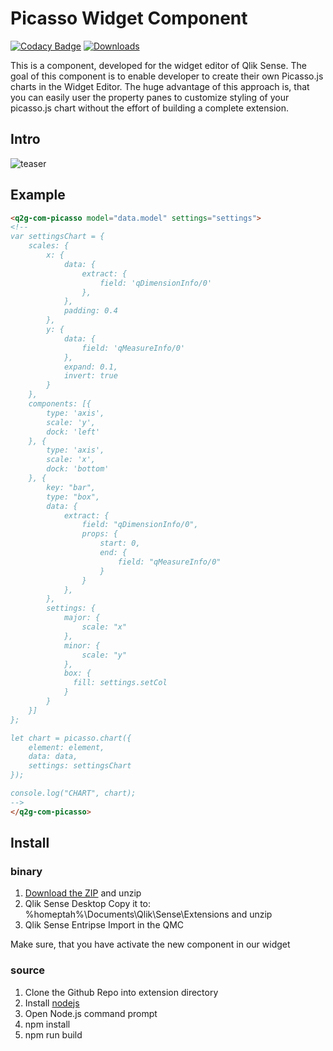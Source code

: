 # Picasso Widget Component
[![Codacy Badge](https://api.codacy.com/project/badge/Grade/d6a7d3f94e2249c0b315e18cb51d8bf2)](https://app.codacy.com/app/konne/q2g-com-picasso?utm_source=github.com&utm_medium=referral&utm_content=q2g/q2g-com-picasso&utm_campaign=badger)
[![Downloads](https://m.sense2go.net/downloads.svg?q2g-com-picasso)](https://m.sense2go.net/extension-package)

This is a component, developed for the widget editor of Qlik Sense. The goal of this component is to enable developer to create their own Picasso.js charts in the Widget Editor. The huge advantage of this approach is, that you can easily user the property panes to customize styling of your picasso.js chart without the effort of building a complete extension.


## Intro

![teaser](./docs/teaser.PNG "Short teaser")

## Example

``` html
<q2g-com-picasso model="data.model" settings="settings">
<!--
var settingsChart = {
	scales: {
		x: {
			data: {
				extract: {
				    field: 'qDimensionInfo/0'
				},
			},
			padding: 0.4
		},
		y: {
			data: {
				field: 'qMeasureInfo/0'
			},
			expand: 0.1,
			invert: true
		}
	},
	components: [{
		type: 'axis',
		scale: 'y',
		dock: 'left'
	}, {
		type: 'axis',
		scale: 'x',
		dock: 'bottom'
	}, {
	    key: "bar",
	    type: "box",
	    data: {
	        extract: {
	            field: "qDimensionInfo/0",
    	        props: {
    	            start: 0,
    	            end: {
    	                field: "qMeasureInfo/0"
    	            }
    	        }
	        },
	    },
	    settings: {
	        major: {
	            scale: "x"
	        },
	        minor: {
	            scale: "y"
	        },
	        box: {
              fill: settings.setCol
            }
	    }
	}]
};

let chart = picasso.chart({
	element: element,
	data: data,
	settings: settingsChart
});

console.log("CHART", chart);
-->
</q2g-com-picasso>
```

## Install

### binary

1. [Download the ZIP](https://m.sense2go.net/extension-package) and unzip
2. Qlik Sense Desktop
   Copy it to: %homeptah%\Documents\Qlik\Sense\Extensions and unzip
3. Qlik Sense Entripse
   Import in the QMC

Make sure, that you have activate the new component in our widget

### source

1. Clone the Github Repo into extension directory
2. Install [nodejs](https://nodejs.org/)
3. Open Node.js command prompt
4. npm install
5. npm run build